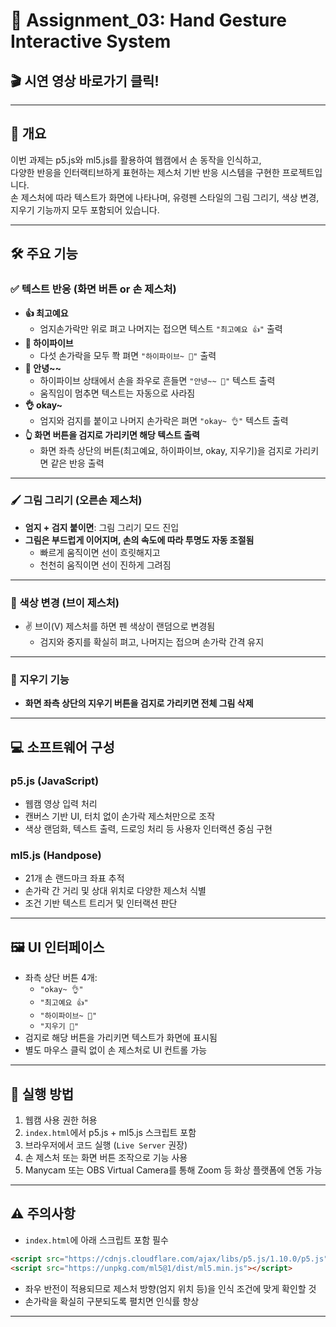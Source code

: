 # 🚀 Assignment_03: Hand Gesture Interactive System
## 🎬 시연 영상 바로가기 클릭!

---

## 🧠 개요  
이번 과제는 p5.js와 ml5.js를 활용하여 웹캠에서 손 동작을 인식하고,  
다양한 반응을 인터랙티브하게 표현하는 제스처 기반 반응 시스템을 구현한 프로젝트입니다.  
손 제스처에 따라 텍스트가 화면에 나타나며, 유령펜 스타일의 그림 그리기, 색상 변경, 지우기 기능까지 모두 포함되어 있습니다.

---

## 🛠️ 주요 기능

### ✅ 텍스트 반응 (화면 버튼 or 손 제스처)
- **👍 최고예요**  
  - 엄지손가락만 위로 펴고 나머지는 접으면 텍스트 `"최고예요 👍"` 출력
- **🙌 하이파이브**  
  - 다섯 손가락을 모두 쫙 펴면 `"하이파이브~ 🙌"` 출력
- **👋 안녕~~**  
  - 하이파이브 상태에서 손을 좌우로 흔들면 `"안녕~~ 👋"` 텍스트 출력  
  - 움직임이 멈추면 텍스트는 자동으로 사라짐
- **👌 okay~**  
  - 엄지와 검지를 붙이고 나머지 손가락은 펴면 `"okay~ 👌"` 텍스트 출력
- **👆 화면 버튼을 검지로 가리키면 해당 텍스트 출력**  
  - 화면 좌측 상단의 버튼(최고예요, 하이파이브, okay, 지우기)을 검지로 가리키면 같은 반응 출력

---

### 🖌️ 그림 그리기 (오른손 제스처)
- **엄지 + 검지 붙이면**: 그림 그리기 모드 진입
- **그림은 부드럽게 이어지며, 손의 속도에 따라 투명도 자동 조절됨**
  - 빠르게 움직이면 선이 흐릿해지고
  - 천천히 움직이면 선이 진하게 그려짐    

---

### 🎨 색상 변경 (브이 제스처)
- ✌️ 브이(V) 제스처를 하면 펜 색상이 랜덤으로 변경됨  
  - 검지와 중지를 확실히 펴고, 나머지는 접으며 손가락 간격 유지

---

### 🧼 지우기 기능
- **화면 좌측 상단의 지우기 버튼을 검지로 가리키면 전체 그림 삭제**

---

## 💻 소프트웨어 구성

### p5.js (JavaScript)
- 웹캠 영상 입력 처리
- 캔버스 기반 UI, 터치 없이 손가락 제스처만으로 조작
- 색상 랜덤화, 텍스트 출력, 드로잉 처리 등 사용자 인터랙션 중심 구현

### ml5.js (Handpose)
- 21개 손 랜드마크 좌표 추적
- 손가락 간 거리 및 상대 위치로 다양한 제스처 식별
- 조건 기반 텍스트 트리거 및 인터랙션 판단

---

## 🖼️ UI 인터페이스
- 좌측 상단 버튼 4개:
  - `"okay~ 👌"`  
  - `"최고예요 👍"`  
  - `"하이파이브~ 🙌"`  
  - `"지우기 🧼"`
- 검지로 해당 버튼을 가리키면 텍스트가 화면에 표시됨
- 별도 마우스 클릭 없이 손 제스처로 UI 컨트롤 가능

---

## 🚀 실행 방법
1. 웹캠 사용 권한 허용
2. `index.html`에서 p5.js + ml5.js 스크립트 포함
3. 브라우저에서 코드 실행 (`Live Server` 권장)
4. 손 제스처 또는 화면 버튼 조작으로 기능 사용
5. Manycam 또는 OBS Virtual Camera를 통해 Zoom 등 화상 플랫폼에 연동 가능

---

## ⚠️ 주의사항
- `index.html`에 아래 스크립트 포함 필수

```html
<script src="https://cdnjs.cloudflare.com/ajax/libs/p5.js/1.10.0/p5.js"></script>
<script src="https://unpkg.com/ml5@1/dist/ml5.min.js"></script>
```

- 좌우 반전이 적용되므로 제스처 방향(엄지 위치 등)을 인식 조건에 맞게 확인할 것
- 손가락을 확실히 구분되도록 펼치면 인식률 향상

---
